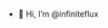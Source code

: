 - 👋 Hi, I’m @infiniteflux

<!---
infiniteflux/infiniteflux is a ✨ special ✨ repository because its `README.md` (this file) appears on your GitHub profile.
You can click the Preview link to take a look at your changes.
--->
